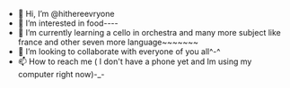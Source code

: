 - 👋 Hi, I’m @hithereevryone
- 👀 I’m interested in food----
- 🌱 I’m currently learning a cello in orchestra and many more subject like france and other seven more language~~~~~~~
- 💞️ I’m looking to collaborate with everyone of you all^-^
- 📫 How to reach me ( I don't have a phone yet and Im using my computer right now)-_-

<!---
hithereeveryone/hithereeveryone is a ✨ special ✨ repository because its `README.md` (this file) appears on your GitHub profile.
You can click the Preview link to take a look at your changes.
--->
